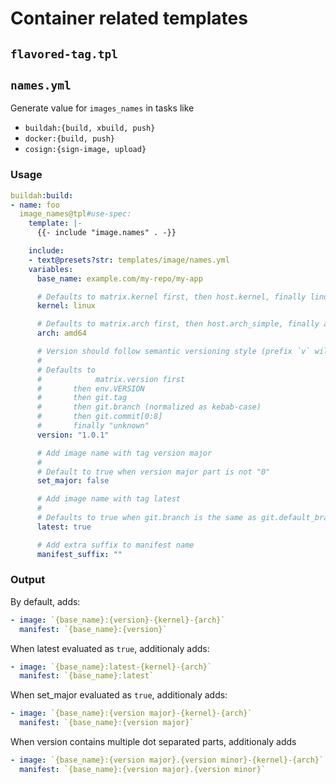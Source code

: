 # Container related templates

## `flavored-tag.tpl`

## `names.yml`

Generate value for `images_names` in tasks like

- `buildah:{build, xbuild, push}`
- `docker:{build, push}`
- `cosign:{sign-image, upload}`

### Usage

```yaml
buildah:build:
- name: foo
  image_names@tpl#use-spec:
    template: |-
      {{- include "image.names" . -}}

    include:
    - text@presets?str: templates/image/names.yml
    variables:
      base_name: example.com/my-repo/my-app

      # Defaults to matrix.kernel first, then host.kernel, finally linux
      kernel: linux

      # Defaults to matrix.arch first, then host.arch_simple, finally amd64
      arch: amd64

      # Version should follow semantic versioning style (prefix `v` will be trimed)
      #
      # Defaults to
      #            matrix.version first
      #       then env.VERSION
      #       then git.tag
      #       then git.branch (normalized as kebab-case)
      #       then git.commit[0:8]
      #       finally "unknown"
      version: "1.0.1"

      # Add image name with tag version major
      #
      # Default to true when version major part is not "0"
      set_major: false

      # Add image name with tag latest
      #
      # Defaults to true when git.branch is the same as git.default_branch
      latest: true

      # Add extra suffix to manifest name
      manifest_suffix: ""
```

### Output

By default, adds:

```yaml
- image: `{base_name}:{version}-{kernel}-{arch}`
  manifest: `{base_name}:{version}`
```

When latest evaluated as `true`, additionaly adds:

```yaml
- image: `{base_name}:latest-{kernel}-{arch}`
  manifest: `{base_name}:latest`
```

When set_major evaluated as `true`, additionaly adds:

```yaml
- image: `{base_name}:{version major}-{kernel}-{arch}`
  manifest: `{base_name}:{version major}`
```

When version contains multiple dot separated parts, additionaly adds

```yaml
- image: `{base_name}:{version major}.{version minor}-{kernel}-{arch}`
  manifest: `{base_name}:{version major}.{version minor}`
```

